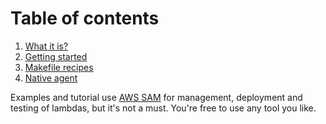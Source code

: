 
# Table of contents

1. [What it is?](https://cljdoc.org/d/fierycod/holy-lambda/CURRENT/doc/tutorial/what-it-is-)
2. [Getting started](https://cljdoc.org/d/fierycod/holy-lambda/CURRENT/doc/tutorial/getting-started)
3. [Makefile recipes](https://cljdoc.org/d/fierycod/holy-lambda/CURRENT/doc/tutorial/makefile-recipes)
4. [Native agent](https://cljdoc.org/d/fierycod/holy-lambda/CURRENT/doc/tutorial/native-agents)

Examples and tutorial use [AWS SAM](https://aws.amazon.com/serverless/sam/) for management, deployment and testing of lambdas, but it's not a must. You're free to use any tool you like.

